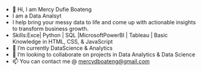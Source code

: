 - 👋 Hi, I am Mercy Dufie Boateng
- I am a Data Analsyt
- I help bring your messy data to life and come up with actionable insights to transform business growth.
- Skills:Exce| Python | SQL |MicrosoftPowerBI | Tableau | Basic Knowledge in HTML, CSS, & JavaScript
- 🌱 I’m currently DataScience & Analytics 
- 💞️ I’m looking to collaborate on projects in Data Analytics & Data Science
- 📫 You can contact me @ mercydboateng@gmail.com

<!---
EfyaDufie2020/EfyaDufie2020 is a ✨ special ✨ repository because its `README.md` (this file) appears on your GitHub profile.
You can click the Preview link to take a look at your changes.
--->
